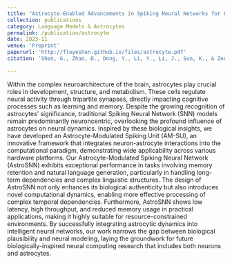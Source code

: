 ```yaml
---
title: "Astrocyte-Enabled Advancements in Spiking Neural Networks for Large Language Modeling"
collection: publications
category: Language Models & Astrocytes
permalink: /publication/astrocyte
date: 2023-11
venue: 'Preprint'
paperurl: 'http://floyeshen.github.io/files/astrocyte.pdf'
citation: 'Shen, G., Zhao, D., Dong, Y., Li, Y., Li, J., Sun, K., & Zeng, Y. (2023). Astrocyte-Enabled Advancements in Spiking Neural Networks for Large Language Modeling. arXiv preprint arXiv:2312.07625.'

---
```


Within the complex neuroarchitecture of the brain, astrocytes play crucial roles in development, structure, and metabolism. These cells regulate neural activity through tripartite synapses, directly impacting cognitive processes such as learning and memory. Despite the growing recognition of astrocytes’ significance, traditional Spiking Neural Network (SNN) models remain predominantly neuroncentric, overlooking the profound influence of astrocytes on neural dynamics. Inspired by these biological insights, we have developed an Astrocyte-Modulated Spiking Unit (AM-SU), an innovative framework that integrates neuron-astrocyte interactions into the computational paradigm, demonstrating wide applicability across various hardware platforms. Our Astrocyte-Modulated Spiking Neural Network (AstroSNN) exhibits exceptional performance in tasks involving memory retention and natural language generation, particularly in handling long-term dependencies and complex linguistic structures. The design of AstroSNN not only enhances its biological authenticity but also introduces novel computational dynamics, enabling more effective processing of complex temporal dependencies. Furthermore, AstroSNN shows low latency, high throughput, and reduced memory usage in practical applications, making it highly suitable for resource-constrained environments. By successfully integrating astrocytic dynamics into intelligent neural networks, our work narrows the gap between biological plausibility and neural modeling, laying the groundwork for future biologically-inspired neural computing research that includes both neurons and astrocytes.